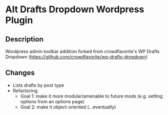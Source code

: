 # Alt Drafts Dropdown Wordpress Plugin

## Description

Wordpress admin toolbar addition forked from crowdfavorite's WP Drafts Dropdown (https://github.com/crowdfavorite/wp-drafts-dropdown)

## Changes

- Lists drafts by post type
- Refactoring 
	- Goal 1: make it more modular/amenable to future mods (e.g. setting options from an options page)
	- Goal 2: make it object-oriented (...eventually)
